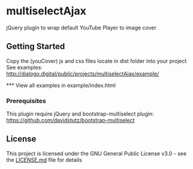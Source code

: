 # multiselectAjax

jQuery plugin to wrap default YouTube Player to image cover

## Getting Started

Copy the (youCover) js and css files locate in dist folder into your project
See examples:
http://dialogo.digital/public/projects/multiselectAjax/example/

*** View all examples in example/index.html

### Prerequisites

This plugin require jQuery and bootstrap-multiselect plugin: https://github.com/davidstutz/bootstrap-multiselect

## License

This project is licensed under the GNU General Public License v3.0 - see the [LICENSE.md](LICENSE.md) file for details
